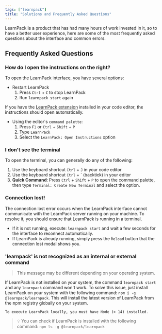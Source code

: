 ```yaml
---
tags: ["learnpack"] 
title: "Solutions and Frequently Asked Questions"
---
```


LearnPack is a product that has had many hours of work invested in it, so to have a better user experience, here are some of the most frequently asked questions about the interface and common errors.

## Frequently Asked Questions
### How do I open the instructions on the right?
To open the LearnPack interface, you have several options:
- Restart LearnPack
  1. Press `Ctrl` + `C` to stop LearnPack
  2. Run `learnpack start` again

If you have the [LearnPack extension](https://marketplace.visualstudio.com/items?itemName=learn-pack.learnpack-vscode) installed in your code editor, the instructions should open automatically.

- Using the editor's `command palette`:
  1. Press `F1` or `Ctrl` + `Shift` + `P`
  2. Type `LearnPack`
  3. Select the `LearnPack: Open Instructions` option


### I don't see the terminal
To open the terminal, you can generally do any of the following:

1. Use the keyboard shortcut `Ctrl` + `J` in your code editor
2. Use the keyboard shortcut `Ctrl` + ` (backtick) in your editor
3. **Quick Command**: Press `Ctrl` + `Shift` + `P` to open the command palette, then type `Terminal: Create New Terminal` and select the option.


### Connection lost!
The connection lost error occurs when the LearnPack interface cannot communicate with the LearnPack server running on your machine. To resolve it, you should ensure that LearnPack is running in a terminal.

- If it is not running, execute: `learnpack start` and wait a few seconds for the interface to reconnect automatically.
- If LearnPack is already running, simply press the `Reload` button that the connection lost modal shows you.


### 'learnpack' is not recognized as an internal or external command
> This message may be different depending on your operating system.

If LearnPack is not installed on your system, the command `learnpack start` and any `learnpack` command won't work. To solve this issue, just install LearnPack on your system with the following command: `npm i -g @learnpack/learnpack`. This will install the latest version of LearnPack from the npm registry globally on your system.

```text
To execute LearnPack locally, you must have Node (> 14) installed.
```
> 💡 You can check if LearnPack is installed with the following command: 
`npm ls -g @learnpack/learnpack`

